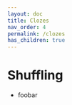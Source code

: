 ```yaml
---
layout: doc
title: Clozes
nav_order: 4
permalink: /clozes
has_children: true
---
```


# Shuffling

* foobar
